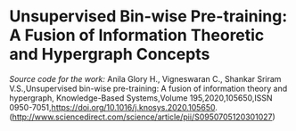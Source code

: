 # Unsupervised Bin-wise Pre-training: A Fusion of Information Theoretic and Hypergraph Concepts

*Source code for the work:*
Anila Glory H., Vigneswaran C., Shankar Sriram V.S.,Unsupervised bin-wise pre-training: A fusion of information theory and hypergraph,
Knowledge-Based Systems,Volume 195,2020,105650,ISSN 0950-7051,https://doi.org/10.1016/j.knosys.2020.105650.
(http://www.sciencedirect.com/science/article/pii/S0950705120301027)
